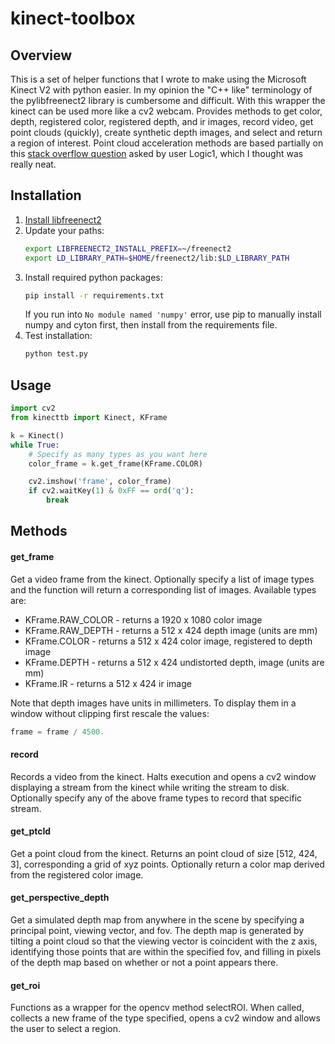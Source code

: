 # kinect-toolbox
## Overview
This is a set of helper functions that I wrote to make using the Microsoft Kinect V2 with python easier. In my opinion the "C++ like" terminology of the pylibfreenect2 library is cumbersome and difficult. With this wrapper the kinect can be used more like a cv2 webcam. Provides methods to get color, depth, registered color, registered depth, and ir images, record video, get point clouds (quickly), create synthetic depth images, and select and return a region of interest. Point cloud acceleration methods are based partially on this [stack overflow question](https://stackoverflow.com/questions/41241236/vectorizing-the-kinect-real-world-coordinate-processing-algorithm-for-speed) asked by user Logic1, which I thought was really neat.

## Installation
1) [Install libfreenect2](https://github.com/OpenKinect/libfreenect2) 
2) Update your paths:
    ```bash
    export LIBFREENECT2_INSTALL_PREFIX=~/freenect2
    export LD_LIBRARY_PATH=$HOME/freenect2/lib:$LD_LIBRARY_PATH
    ```
3) Install required python packages:
    ```bash
    pip install -r requirements.txt
    ```
    If you run into `No module named 'numpy'` error, use pip to manually install numpy and cyton first, then install from the requirements file. 
4) Test installation:
    ```bash
    python test.py
    ```

## Usage
```python
import cv2
from kinecttb import Kinect, KFrame

k = Kinect()
while True:
    # Specify as many types as you want here
    color_frame = k.get_frame(KFrame.COLOR)

    cv2.imshow('frame', color_frame)
    if cv2.waitKey(1) & 0xFF == ord('q'):
        break
```

## Methods
#### get_frame
Get a video frame from the kinect. Optionally specify a list of image types and the function will return a corresponding list of images. Available types are:
* KFrame.RAW_COLOR - returns a 1920 x 1080 color image
* KFrame.RAW_DEPTH - returns a 512 x 424 depth image (units are mm)
* KFrame.COLOR     - returns a 512 x 424 color image, registered to depth image
* KFrame.DEPTH     - returns a 512 x 424 undistorted depth, image (units are mm)
* KFrame.IR        - returns a 512 x 424 ir image

Note that depth images have units in millimeters. To display them in a window without clipping first rescale the values:
```python
frame = frame / 4500.
```

#### record
Records a video from the kinect. Halts execution and opens a cv2 window displaying a stream from the kinect while writing the stream to disk. Optionally specify any of the above frame types to record that specific stream.

#### get_ptcld
Get a point cloud from the kinect. Returns an point cloud of size [512, 424, 3], corresponding a grid of xyz points. Optionally return a color map derived from the registered color image.

#### get_perspective_depth
Get a simulated depth map from anywhere in the scene by specifying a principal point, viewing vector, and fov. The depth map is generated by tilting a point cloud so that the viewing vector is coincident with the z axis, identifying those points that are within the specified fov, and filling in pixels of the depth map based on whether or not a point appears there.

#### get_roi
Functions as a wrapper for the opencv method selectROI. When called, collects a new frame of the type specified, opens a cv2 window and allows the user to select a region.
